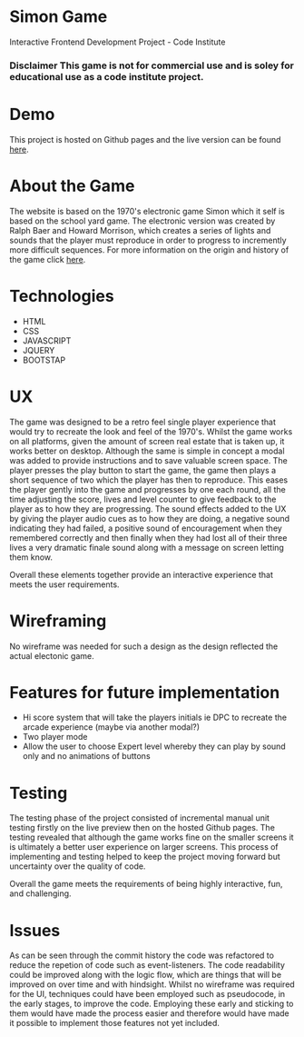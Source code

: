 # Simon Game

Interactive Frontend Development Project - Code Institute

### Disclaimer This game is not for commercial use and is soley for educational use as a code institute project.

# Demo
This project is hosted on Github pages and the live version can be found [here](https://davidcaffrey.github.io/Oisins-Game/).

# About the Game
The website is based on the 1970's electronic game Simon which it self is based on the school yard game. The electronic version was created
by Ralph Baer and Howard Morrison, which creates a series of lights and sounds that the player must reproduce in order to progress to 
incremently more difficult sequences. For more information on the origin and history of the game click [here](https://en.wikipedia.org/wiki/Simon_(game)).

# Technologies

- HTML
- CSS
- JAVASCRIPT
- JQUERY
- BOOTSTAP

# UX 

The game was designed to be a retro feel single player experience that would try to recreate the look and feel of the 1970's. Whilst the 
game works on all platforms, given the amount of screen real estate that is taken up, it works better on desktop. Although the same is 
simple in concept a modal was added to provide instructions and to save valuable screen space.
The player presses the play button to start the game, the game then plays a short sequence of two which the player has then to reproduce.
This eases the player gently into the game and progresses by one each round, all the time adjusting the score, lives and level counter to 
give feedback to the player as to how they are progressing. The sound effects added to the UX by giving the player audio cues as to how they are doing, a negative sound indicating they had failed, a positive sound of encouragement when they remembered correctly and then finally when they had lost all of their three lives a very dramatic finale sound along with a message on screen letting them know.

Overall these elements together provide an interactive experience that meets the user requirements.

# Wireframing 

No wireframe was needed for such a design as the design reflected the actual electonic game.

# Features for future implementation

- Hi score system that will take the players initials ie DPC to recreate the arcade experience (maybe via another modal?)
- Two player mode 
- Allow the user to choose Expert level whereby they can play by sound only and no animations of buttons

# Testing 

The testing phase of the project consisted of incremental manual unit testing firstly on the live preview then on the hosted Github pages. The testing revealed that although the game works fine on the smaller screens it is ultimately a better user experience on larger
screens. This process of implementing and testing helped to keep the project moving forward but uncertainty over the quality of code.

Overall the game meets the requirements of being highly interactive, fun, and challenging.

# Issues 
As can be seen through the commit history the code was refactored to reduce the repetion of code such as event-listeners. The code readability could be improved along with the logic flow, which are things that will be improved on over time and with hindsight.
Whilst no wireframe was required for the UI, techniques could have been employed such as pseudocode, in the early stages, to improve the
code. Employing these early and sticking to them would have made the process easier and therefore would have made it possible to implement those features not yet included.











